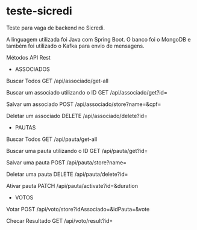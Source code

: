 # teste-sicredi

Teste para vaga de backend no Sicredi.

A linguagem utilizada foi Java com Spring Boot. O banco foi o MongoDB e também foi utilizado o Kafka para envio de mensagens.

Métodos API Rest

- ASSOCIADOS

Buscar Todos
GET /api/associado/get-all

Buscar um associado utilizando o ID
GET /api/associado/get?id=

Salvar um associado
POST /api/associado/store?name=&cpf=

Deletar um associado
DELETE /api/associado/delete?id=


- PAUTAS

Buscar Todos
GET /api/pauta/get-all

Buscar uma pauta utilizando o ID
GET /api/pauta/get?id=

Salvar uma pauta
POST /api/pauta/store?name=

Deletar uma pauta
DELETE /api/pauta/delete?id=

Ativar pauta
PATCH /api/pauta/activate?id=&duration


- VOTOS

Votar
POST /api/voto/store?idAssociado=&idPauta=&vote

Checar Resultado
GET /api/voto/result?id=
